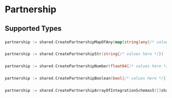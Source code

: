 # Partnership


## Supported Types

### 

```go
partnership := shared.CreatePartnershipMapOfAny(map[string]any{/* values here */})
```

### 

```go
partnership := shared.CreatePartnershipStr(string{/* values here */})
```

### 

```go
partnership := shared.CreatePartnershipNumber(float64{/* values here */})
```

### 

```go
partnership := shared.CreatePartnershipBoolean(bool{/* values here */})
```

### 

```go
partnership := shared.CreatePartnershipArrayOfIntegrationSchemas5([]shared.IntegrationSchemas5{/* values here */})
```

